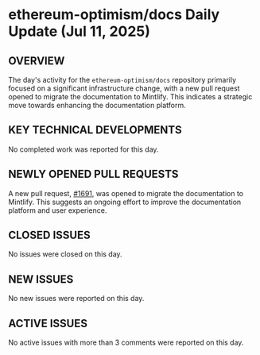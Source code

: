 # ethereum-optimism/docs Daily Update (Jul 11, 2025)
## OVERVIEW 
The day's activity for the `ethereum-optimism/docs` repository primarily focused on a significant infrastructure change, with a new pull request opened to migrate the documentation to Mintlify. This indicates a strategic move towards enhancing the documentation platform.

## KEY TECHNICAL DEVELOPMENTS
No completed work was reported for this day.

## NEWLY OPENED PULL REQUESTS
A new pull request, [#1691](https://github.com/ethereum-optimism/docs/pull/1691), was opened to migrate the documentation to Mintlify. This suggests an ongoing effort to improve the documentation platform and user experience.

## CLOSED ISSUES
No issues were closed on this day.

## NEW ISSUES
No new issues were reported on this day.

## ACTIVE ISSUES
No active issues with more than 3 comments were reported on this day.